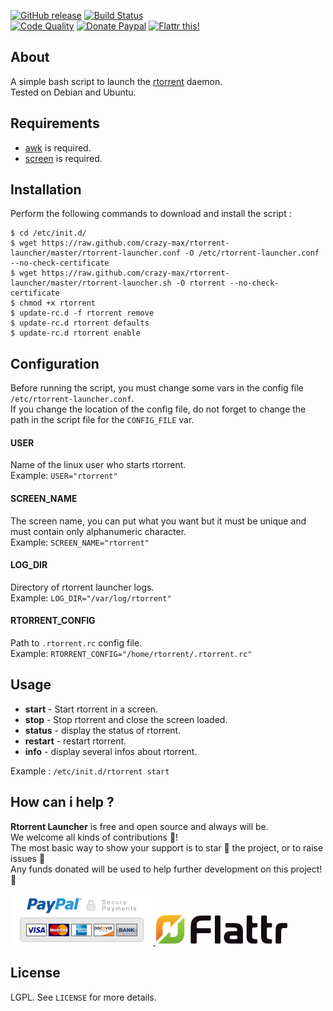 <a href="https://github.com/crazy-max/rtorrent-launcher/releases/latest"><img src="https://img.shields.io/github/release/crazy-max/rtorrent-launcher.svg?style=flat-square" alt="GitHub release"></a> 
<a href="https://travis-ci.org/crazy-max/rtorrent-launcher"><img src="https://img.shields.io/travis/crazy-max/rtorrent-launcher/master.svg?style=flat-square" alt="Build Status"></a>  
<a href="https://www.codacy.com/app/crazy-max/rtorrent-launcher"><img src="https://img.shields.io/codacy/grade/3bf2380df5a447da9a2c50b1008ffcfe.svg?style=flat-square" alt="Code Quality"></a> 
<a href="https://www.paypal.com/cgi-bin/webscr?cmd=_s-xclick&hosted_button_id=P7PRCWM6MRXD8"><img src="https://img.shields.io/badge/donate-paypal-blue.svg?style=flat-square" alt="Donate Paypal"></a> 
<a href="https://flattr.com/submit/auto?user_id=crazymax&url=https://github.com/crazy-max/rtorrent-launcher"><img src="https://img.shields.io/badge/flattr-this-green.svg?style=flat-square" alt="Flattr this!"></a>

## About

A simple bash script to launch the [rtorrent](https://github.com/rakshasa/rtorrent) daemon.<br />
Tested on Debian and Ubuntu.

## Requirements

* [awk](http://en.wikipedia.org/wiki/Awk) is required.
* [screen](http://linux.die.net/man/1/screen) is required.

## Installation

Perform the following commands to download and install the script :

```
$ cd /etc/init.d/
$ wget https://raw.github.com/crazy-max/rtorrent-launcher/master/rtorrent-launcher.conf -O /etc/rtorrent-launcher.conf --no-check-certificate
$ wget https://raw.github.com/crazy-max/rtorrent-launcher/master/rtorrent-launcher.sh -O rtorrent --no-check-certificate
$ chmod +x rtorrent
$ update-rc.d -f rtorrent remove
$ update-rc.d rtorrent defaults
$ update-rc.d rtorrent enable
```

## Configuration

Before running the script, you must change some vars in the config file `/etc/rtorrent-launcher.conf`.<br />
If you change the location of the config file, do not forget to change the path in the script file for the `CONFIG_FILE` var.

#### USER

Name of the linux user who starts rtorrent.<br />
Example: `USER="rtorrent"`

#### SCREEN_NAME

The screen name, you can put what you want but it must be unique and must contain only alphanumeric character.<br />
Example: `SCREEN_NAME="rtorrent"`

#### LOG_DIR

Directory of rtorrent launcher logs.<br />
Example: `LOG_DIR="/var/log/rtorrent"`

#### RTORRENT_CONFIG

Path to `.rtorrent.rc` config file.<br />
Example: `RTORRENT_CONFIG="/home/rtorrent/.rtorrent.rc"`

## Usage

* **start** - Start rtorrent in a screen.
* **stop** - Stop rtorrent and close the screen loaded.
* **status** - display the status of rtorrent.
* **restart** - restart rtorrent.
* **info** - display several infos about rtorrent.

Example : `/etc/init.d/rtorrent start`

## How can i help ?

**Rtorrent Launcher** is free and open source and always will be.<br />
We welcome all kinds of contributions :raised_hands:!<br />
The most basic way to show your support is to star :star2: the project, or to raise issues :speech_balloon:<br />
Any funds donated will be used to help further development on this project! :gift_heart:

<p>
  <a href="https://www.paypal.com/cgi-bin/webscr?cmd=_s-xclick&hosted_button_id=P7PRCWM6MRXD8">
    <img src="https://github.com/crazy-max/rtorrent-launcher/blob/master/res/paypal.png" alt="Donate Paypal">
  </a>
  <a href="https://flattr.com/submit/auto?user_id=crazymax&url=https://github.com/crazy-max/rtorrent-launcher">
    <img src="https://github.com/crazy-max/rtorrent-launcher/blob/master/res/flattr.png" alt="Flattr this!">
  </a>
</p>

## License

LGPL. See `LICENSE` for more details.

